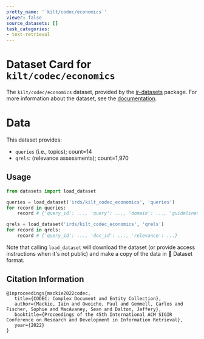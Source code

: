 ```yaml
---
pretty_name: '`kilt/codec/economics`'
viewer: false
source_datasets: []
task_categories:
- text-retrieval
---
```


# Dataset Card for `kilt/codec/economics`

The `kilt/codec/economics` dataset, provided by the [ir-datasets](https://ir-datasets.com/) package.
For more information about the dataset, see the [documentation](https://ir-datasets.com/kilt#kilt/codec/economics).

# Data

This dataset provides:
 - `queries` (i.e., topics); count=14
 - `qrels`: (relevance assessments); count=1,970


## Usage

```python
from datasets import load_dataset

queries = load_dataset('irds/kilt_codec_economics', 'queries')
for record in queries:
    record # {'query_id': ..., 'query': ..., 'domain': ..., 'guidelines': ...}

qrels = load_dataset('irds/kilt_codec_economics', 'qrels')
for record in qrels:
    record # {'query_id': ..., 'doc_id': ..., 'relevance': ...}

```

Note that calling `load_dataset` will download the dataset (or provide access instructions when it's not public) and make a copy of the
data in 🤗 Dataset format.

## Citation Information

```
@inproceedings{mackie2022codec,
   title={CODEC: Complex Document and Entity Collection},
   author={Mackie, Iain and Owoicho, Paul and Gemmell, Carlos and Fischer, Sophie and MacAvaney, Sean and Dalton, Jeffery},
   booktitle={Proceedings of the 45th International ACM SIGIR Conference on Research and Development in Information Retrieval},
   year={2022}
}
```
